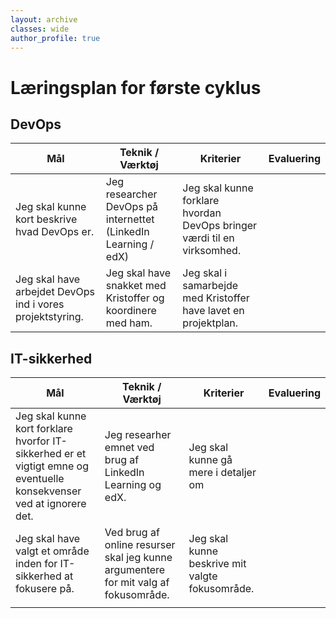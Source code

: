```yaml
---
layout: archive
classes: wide
author_profile: true
---
```

<h1>Læringsplan for første cyklus</h1>

<h2>DevOps</h2>

| Mål | Teknik / Værktøj | Kriterier | Evaluering |
|-------|--------|---------|---------|
| Jeg skal kunne kort beskrive hvad DevOps er. | Jeg researcher DevOps på internettet (LinkedIn Learning / edX) | Jeg skal kunne forklare hvordan DevOps bringer værdi til en virksomhed. |
| Jeg skal have arbejdet DevOps ind i vores projektstyring. | Jeg skal have snakket med Kristoffer og koordinere med ham. | Jeg skal i samarbejde med Kristoffer have lavet en projektplan. |

<h2>IT-sikkerhed</h2>

| Mål | Teknik / Værktøj | Kriterier | Evaluering |
|-------|--------|---------|---------|
| Jeg skal kunne kort forklare hvorfor IT-sikkerhed er et vigtigt emne og eventuelle konsekvenser ved at ignorere det. | Jeg researher emnet ved brug af LinkedIn Learning og edX. | Jeg skal kunne gå mere i detaljer om  |
| Jeg skal have valgt et område inden for IT-sikkerhed at fokusere på. | Ved brug af online resurser skal jeg kunne argumentere for mit valg af fokusområde. | Jeg skal kunne beskrive mit valgte fokusområde. |
|  |  |  |

